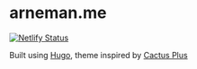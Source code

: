 # arneman.me

[![Netlify Status](https://api.netlify.com/api/v1/badges/6f38e6b4-6e34-4a47-b0bf-0351d1c9be7c/deploy-status)](https://app.netlify.com/sites/arneman-me/deploys)

Built using [Hugo](https://gohugo.io/), theme inspired by [Cactus Plus](https://github.com/nodejh/hugo-theme-cactus-plus)
